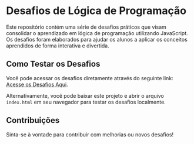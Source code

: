 # Desafios de Lógica de Programação

Este repositório contém uma série de desafios práticos que visam consolidar o aprendizado em lógica de programação utilizando JavaScript. Os desafios foram elaborados para ajudar os alunos a aplicar os conceitos aprendidos de forma interativa e divertida.

## Como Testar os Desafios

Você pode acessar os desafios diretamente através do seguinte link: [Acesse os Desafios Aqui](LINK_AQUI).

Alternativamente, você pode baixar este projeto e abrir o arquivo `index.html` em seu navegador para testar os desafios localmente.

## Contribuições

Sinta-se à vontade para contribuir com melhorias ou novos desafios!
